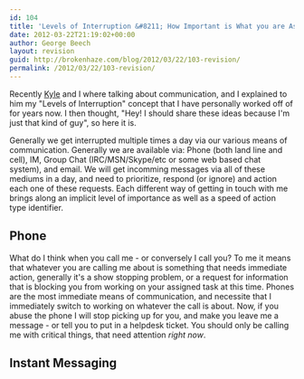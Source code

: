 ```yaml
---
id: 104
title: 'Levels of Interruption &#8211; How Important is What you are Asking me?'
date: 2012-03-22T21:19:02+00:00
author: George Beech
layout: revision
guid: http://brokenhaze.com/blog/2012/03/22/103-revision/
permalink: /2012/03/22/103-revision/
---
```

<p>Recently <a href="kbrandt.com">Kyle</a> and I where talking about communication, and I explained to him my "Levels of Interruption" concept that I have personally worked off of for years now. I then thought, "Hey! I should share these ideas because I'm just that kind of guy", so here it is.</p>

<p>Generally we get interrupted multiple times a day via our various means of communication. Generally we are available via: Phone (both land line and cell), IM, Group Chat (IRC/MSN/Skype/etc or some web based chat system), and email. We will get incomming messages via all of these mediums in a day, and need to prioritize, respond (or ignore) and action each one of these requests. Each different way of getting in touch with me brings along an implicit level of importance as well as a speed of action type identifier.</p>

<h2> Phone </h2>

<p>What do I think when you call me - or conversely I call you? To me it means that whatever you are calling me about is something that needs immediate action, generally it's a show stopping problem, or a request for information that is blocking you from working on your assigned task at this time. Phones are the most immediate means of communication, and necessite that I immediately switch to working on whatever the call is about. Now, if you abuse the phone I will stop picking up for you, and make you leave me a message - or tell you to put in a helpdesk ticket. You should only be calling me with critical things, that need attention <em>right now</em>.</p>

<h2> Instant Messaging </h2>
